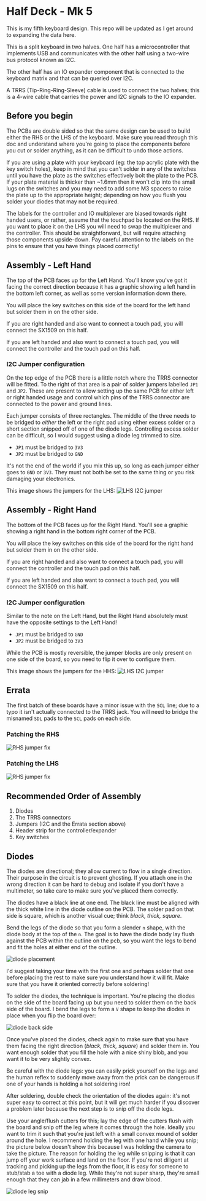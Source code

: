 # Half Deck - Mk 5

This is my fifth keyboard design.  This repo will be updated as I get around to
expanding the data here.

This is a split keyboard in two halves.  One half has a microcontroller that
implements USB and communicates with the other half using a two-wire bus
protocol known as I2C.

The other half has an IO expander component that is connected to the keyboard
matrix and that can be queried over I2C.

A TRRS (Tip-Ring-Ring-Sleeve) cable is used to connect the two halves; this is
a 4-wire cable that carries the power and I2C signals to the IO expander.

## Before you begin

The PCBs are double sided so that the same design can be used to build either
the RHS or the LHS of the keyboard.  Make sure you read through this doc and
understand where you're going to place the components before you cut or solder
anything, as it can be difficult to undo those actions.

If you are using a plate with your keyboard (eg: the top acrylic plate with the key
switch holes), keep in mind that you can't solder in any of the switches until
you have the plate as the switches effectively bolt the plate to the PCB.
If your plate material is thicker than ~1.6mm then it won't clip into the small
lugs on the switches and you may need to add some M3 spacers to raise the plate
up to the appropriate height; depending on how you flush you solder your diodes
that may not be required.

The labels for the controller and IO multiplexer are biased towards right
handed users, or rather, assume that the touchpad be located on the RHS.  If
you want to place it on the LHS you will need to swap the multiplexer and the
controller.  This should be straightforward, but will require attaching those
components upside-down.  Pay careful attention to the labels on the pins to
ensure that you have things placed correctly!

## Assembly - Left Hand

The top of the PCB faces up for the Left Hand.  You'll know you've got it facing the
correct direction because it has a graphic showing a left hand in the bottom left
corner, as well as some version information down there.

You will place the key switches on this side of the board for the left hand but
solder them in on the other side.

If you are right handed and also want to connect a touch pad, you will connect
the SX1509 on this half.

If you are left handed and also want to connect a touch pad, you will connect
the controller and the touch pad on this half.

### I2C Jumper configuration

On the top edge of the PCB there is a little notch where the TRRS connector
will be fitted.  To the right of that area is a pair of solder jumpers labelled
`JP1` and `JP2`.  These are present to allow setting up the same PCB for either
left or right handed usage and control which pins of the TRRS connector are
connected to the power and ground lines.

Each jumper consists of three rectangles.  The middle of the three needs to
be bridged to *either* the left or the right pad using either excess solder
or a short section snipped off of one of the diode legs.  Controlling excess
solder can be difficult, so I would suggest using a diode leg trimmed to size.

* `JP1` must be bridged to `3V3`
* `JP2` must be bridged to `GND`

It's not the end of the world if you mix this up, so long as each jumper either
goes to `GND` or `3V3`.  They must not both be set to the same thing or you
risk damaging your electronics.

This image shows the jumpers for the LHS:
![LHS I2C jumper](images/jumper-header-lhs.jpg)

## Assembly - Right Hand

The bottom of the PCB faces up for the Right Hand.  You'll see a graphic
showing a right hand in the bottom right corner of the PCB.

You will place the key switches on this side of the board for the right hand
but solder them in on the other side.

If you are right handed and also want to connect a touch pad, you will connect
the controller and the touch pad on this half.

If you are left handed and also want to connect a touch pad, you will connect
the SX1509 on this half.

### I2C Jumper configuration

Similar to the note on the Left Hand, but the Right Hand absolutely must have
the opposite settings to the Left Hand!

* `JP1` must be bridged to `GND`
* `JP2` must be bridged to `3V3`

While the PCB is mostly reversible, the jumper blocks are only present on
one side of the board, so you need to flip it over to configure them.

This image shows the jumpers for the HHS:
![LHS I2C jumper](images/jumper-header-rhs.jpg)

## Errata

The first batch of these boards have a minor issue with the `SCL` line; due to
a typo it isn't actually connected to the TRRS jack.  You will need to bridge
the misnamed `SDL` pads to the `SCL` pads on each side.

### Patching the RHS

![RHS jumper fix](images/jumper-fix-rhs.jpg)

### Patching the LHS

![RHS jumper fix](images/jumper-fix-lhs.jpg)

## Recommended Order of Assembly

1. Diodes
2. The TRRS connectors
3. Jumpers (I2C and the Errata section above)
4. Header strip for the controller/expander
5. Key switches

## Diodes

The diodes are directional; they allow current to flow in a single direction.
Their purpose in the circuit is to prevent ghosting.  If you attach one in
the wrong direction it can be hard to debug and isolate if you don't have
a multimeter, so take care to make sure you've placed them correctly.

The diodes have a black line at one end.  The black line must be aligned with
the thick white line in the diode outline on the PCB.  The solder pad on that
side is square, which is another visual cue; think *black, thick, square*.

Bend the legs of the diode so that you form a slender `n` shape, with the diode
body at the top of the `n`.  The goal is to have the diode body lay flush against
the PCB within the outline on the pcb, so you want the legs to bend and fit the
holes at either end of the outline.

![diode placement](images/diode-placement.jpg)

I'd suggest taking your time with the first one and perhaps solder that one
before placing the rest to make sure you understand how it will fit.  Make
sure that you have it oriented correctly before soldering!

To solder the diodes, the technique is important.  You're placing the diodes
on the side of the board facing up but you need to solder them on the back side
of the board.  I bend the legs to form a `V` shape to keep the diodes in place
when you flip the board over:

![diode back side](images/diode-backside.jpg)

Once you've placed the diodes, check again to make sure that you have them
facing the right direction (*black, thick, square*) and solder them in.  You
want enough solder that you fill the hole with a nice shiny blob, and you want
it to be very slightly convex.

Be careful with the diode legs: you can easily prick yourself on the legs and
the human reflex to suddenly move away from the prick can be dangerous if one
of your hands is holding a hot soldering iron!

After soldering, double check the orientation of the diodes again: it's not
super easy to correct at this point, but it will get much harder if you
discover a problem later because the next step is to snip off the diode legs.

Use your angle/flush cutters for this; lay the edge of the cutters flush with
the board and snip off the leg where it comes through the hole.  Ideally you
want to trim it such that you're just left with a small convex mound of solder
around the hole.  I recommend holding the leg with one hand while you snip; the
picture below doesn't show this because I was holding the camera to take the
picture.  The reason for holding the leg while snipping is that it can jump off
your work surface and land on the floor.  If you're not diligent at tracking
and picking up the legs from the floor, it is easy for someone to stub/stab a
toe with a diode leg.  While they're not super sharp, they're small enough that
they can jab in a few millimeters and draw blood.

![diode leg snip](images/diode-snip.jpg)

